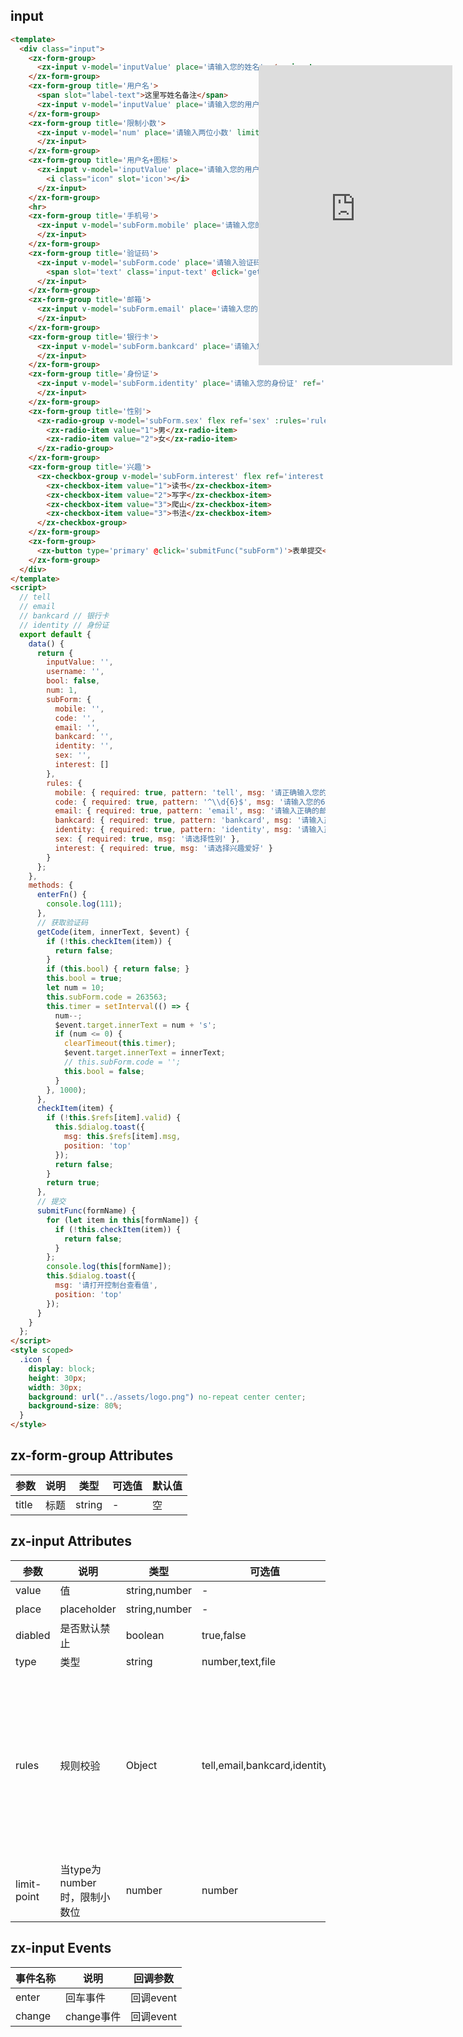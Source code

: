 ## input
``` html
<template>
  <div class="input">
    <zx-form-group>
      <zx-input v-model='inputValue' place='请输入您的姓名'></zx-input>
    </zx-form-group>
    <zx-form-group title='用户名'>
      <span slot="label-text">这里写姓名备注</span>
      <zx-input v-model='inputValue' place='请输入您的用户名'></zx-input>
    </zx-form-group>
    <zx-form-group title='限制小数'>
      <zx-input v-model='num' place='请输入两位小数' limit-point="2" type="number">
      </zx-input>
    </zx-form-group>
    <zx-form-group title='用户名+图标'>
      <zx-input v-model='inputValue' place='请输入您的用户名'>
        <i class="icon" slot='icon'></i>
      </zx-input>
    </zx-form-group>
    <hr>
    <zx-form-group title='手机号'>
      <zx-input v-model='subForm.mobile' place='请输入您的手机号' ref='mobile' :rules='rules.mobile' type='number' @enter="enterFn">
      </zx-input>
    </zx-form-group>
    <zx-form-group title='验证码'>
      <zx-input v-model='subForm.code' place='请输入验证码' ref='code' :rules='rules.code' type='number'>
        <span slot='text' class='input-text' @click='getCode("mobile","验证码",$event)'>验证码</span>
      </zx-input>
    </zx-form-group>
    <zx-form-group title='邮箱'>
      <zx-input v-model='subForm.email' place='请输入您的邮箱' ref='email' :rules='rules.email'>
      </zx-input>
    </zx-form-group>
    <zx-form-group title='银行卡'>
      <zx-input v-model='subForm.bankcard' place='请输入您的银行卡' ref='bankcard' :rules='rules.bankcard'>
      </zx-input>
    </zx-form-group>
    <zx-form-group title='身份证'>
      <zx-input v-model='subForm.identity' place='请输入您的身份证' ref='identity' :rules='rules.identity'>
      </zx-input>
    </zx-form-group>
    <zx-form-group title='性别'>
      <zx-radio-group v-model='subForm.sex' flex ref='sex' :rules='rules.sex'>
        <zx-radio-item value="1">男</zx-radio-item>
        <zx-radio-item value="2">女</zx-radio-item>
      </zx-radio-group>
    </zx-form-group>
    <zx-form-group title='兴趣'>
      <zx-checkbox-group v-model='subForm.interest' flex ref='interest' :rules='rules.interest'>
        <zx-checkbox-item value="1">读书</zx-checkbox-item>
        <zx-checkbox-item value="2">写字</zx-checkbox-item>
        <zx-checkbox-item value="3">爬山</zx-checkbox-item>
        <zx-checkbox-item value="3">书法</zx-checkbox-item>
      </zx-checkbox-group>
    </zx-form-group>
    <zx-form-group>
      <zx-button type='primary' @click='submitFunc("subForm")'>表单提交</zx-button>
    </zx-form-group>
  </div>
</template>
<script>
  // tell
  // email
  // bankcard // 银行卡
  // identity // 身份证
  export default {
    data() {
      return {
        inputValue: '',
        username: '',
        bool: false,
        num: 1,
        subForm: {
          mobile: '',
          code: '',
          email: '',
          bankcard: '',
          identity: '',
          sex: '',
          interest: []
        },
        rules: {
          mobile: { required: true, pattern: 'tell', msg: '请正确输入您的手机号码' },
          code: { required: true, pattern: '^\\d{6}$', msg: '请输入您的6位数验证码' },
          email: { required: true, pattern: 'email', msg: '请输入正确的邮箱' },
          bankcard: { required: true, pattern: 'bankcard', msg: '请输入正确的银行卡' },
          identity: { required: true, pattern: 'identity', msg: '请输入正确的身份证' },
          sex: { required: true, msg: '请选择性别' },
          interest: { required: true, msg: '请选择兴趣爱好' }
        }
      };
    },
    methods: {
      enterFn() {
        console.log(111);
      },
      // 获取验证码
      getCode(item, innerText, $event) {
        if (!this.checkItem(item)) {
          return false;
        }
        if (this.bool) { return false; }
        this.bool = true;
        let num = 10;
        this.subForm.code = 263563;
        this.timer = setInterval(() => {
          num--;
          $event.target.innerText = num + 's';
          if (num <= 0) {
            clearTimeout(this.timer);
            $event.target.innerText = innerText;
            // this.subForm.code = '';
            this.bool = false;
          }
        }, 1000);
      },
      checkItem(item) {
        if (!this.$refs[item].valid) {
          this.$dialog.toast({
            msg: this.$refs[item].msg,
            position: 'top'
          });
          return false;
        }
        return true;
      },
      // 提交
      submitFunc(formName) {
        for (let item in this[formName]) {
          if (!this.checkItem(item)) {
            return false;
          }
        };
        console.log(this[formName]);
        this.$dialog.toast({
          msg: '请打开控制台查看值',
          position: 'top'
        });
      }
    }
  };
</script>
<style scoped>
  .icon {
    display: block;
    height: 30px;
    width: 30px;
    background: url("../assets/logo.png") no-repeat center center;
    background-size: 80%;
  }
</style>
```
## zx-form-group Attributes
参数 | 说明 | 类型 |可选值 |默认值
---|---|---|---|---
title | 标题| string| - |空
## zx-input Attributes
参数 | 说明 | 类型 |可选值 |默认值
---|---|---|---|---
value| 值| string,number|-|必填
place| placeholder| string,number|-|空
diabled| 是否默认禁止| boolean|true,false|false
type|类型|string|number,text,file|textarea|text
rules|规则校验|Object|tell,email,bankcard,identity|案例{ required: true, pattern: 'tell', msg: '请正确输入您的手机号码' } pattern的正则可以自己写，但是要转义如'^\\d{6}$'
limit-point|当type为number时，限制小数位|number|number|-
## zx-input Events

事件名称 | 说明|回调参数
---|---|---
enter | 回车事件|回调event
change | change事件|回调event
<style>
  .page .content{
    margin:0;
  }
  .iframe-wrap{
    background: url('http://mint-ui.github.io/docs/static/img/phone.5909f66.png') no-repeat center center;
    width:340px;
    height:630px;
    padding:70px 15px 80px;
    background-size:100% 100%;
    box-sizing: border-box;
    position:fixed;
    top:100px;
    right:10px;
  }
   .iframe-wrap .iframe{
    width:100%;
    height:100%;
    background:white;
    border:none;
  }
</style>
<div class="iframe-wrap">
  <iframe src="https://zxhuan.github.io/eg/#/input" class="iframe"></iframe>
</div>